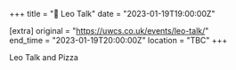 +++
title = "🎤 Leo Talk"
date = "2023-01-19T19:00:00Z"

[extra]
original = "https://uwcs.co.uk/events/leo-talk/"    
end_time = "2023-01-19T20:00:00Z"
location = "TBC"
+++

Leo Talk and Pizza
